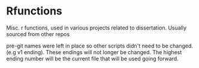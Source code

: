 # Rfunctions
Misc. r functions, used in various projects related to dissertation. Usually sourced from other repos

pre-git names were left in place so other scripts didn't need to be changed. (e.g v1 ending). These endings will not longer be changed. The highest ending number will be the current file that will be used going forward. 
